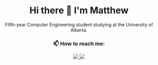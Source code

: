<h1 align='center'>
    Hi there 👋 I'm Matthew
</h1>

<p align='center'>
    Fifth-year Computer Engineering student studying at the University of Alberta.
</p>
<h3 align='center'>
    📫 How to reach me:
</h3>
<div align='center'>
    <a href="https://www.linkedin.com/in/matthewnaruzny/">
        <img src="https://img.shields.io/badge/LinkedIn-0077B5?style=for-the-badge&logo=linkedin&logoColor=white">
    </a>
    <a href="mailto:matthew@mnaruzny.com">
        <img src="https://img.shields.io/badge/Email-B50000?style=for-the-badge&logoColor=white">
    </a>
</div>


<!--
**matthewnaruzny/matthewnaruzny** is a ✨ _special_ ✨ repository because its `README.md` (this file) appears on your GitHub profile.

Here are some ideas to get you started:

- 🔭 I’m currently working on ...
- 🌱 I’m currently learning ...
- 👯 I’m looking to collaborate on ...
- 🤔 I’m looking for help with ...
- 💬 Ask me about ...
- 📫 How to reach me: ...
- 😄 Pronouns: ...
- ⚡ Fun fact: ...
-->
